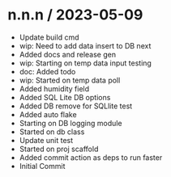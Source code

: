 
n.n.n / 2023-05-09
==================

  * Update build cmd
  * wip: Need to add data insert to DB next
  * Added docs and release gen
  * wip: Starting on temp data input testing
  * doc: Added todo
  * wip: Started on temp data poll
  * Added humidity field
  * Added SQL Lite DB options
  * Added DB remove for SQLlite test
  * Added auto flake
  * Starting on DB logging module
  * Started on db class
  * Update unit test
  * Started on proj scaffold
  * Added commit action as deps to run faster
  * Initial Commit

